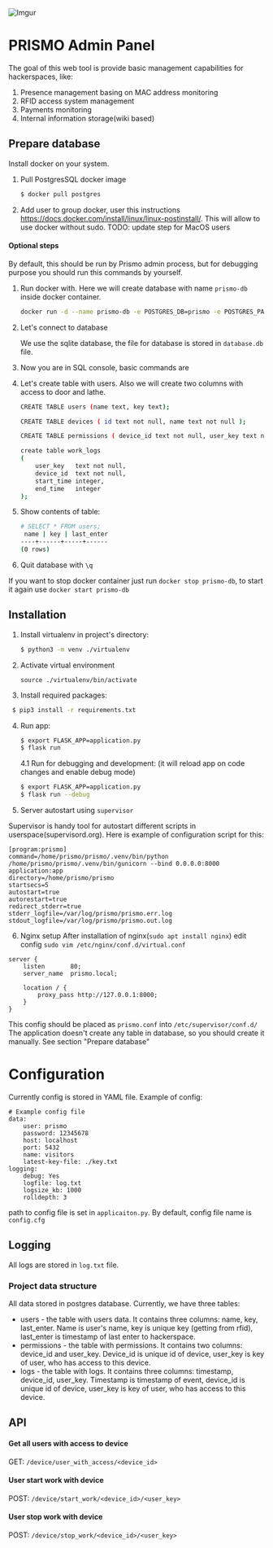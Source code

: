 ![Imgur](https://i.imgur.com/V2k2seh.png)

PRISMO Admin Panel
===================

The goal of this web tool is provide basic management capabilities for hackerspaces, like:

1. Presence management basing on MAC address monitoring
2. RFID access system management
3. Payments monitoring
4. Internal information storage(wiki based)

## Prepare database

Install docker on your system.

1. Pull PostgresSQL docker image

   ```bash
   $ docker pull postgres
   ```

2. Add user to group docker, user this instructions https://docs.docker.com/install/linux/linux-postinstall/. This will
   allow to use docker without sudo. TODO: update step for MacOS users

#### Optional steps

By default, this should be run by Prismo admin process, but for debugging purpose you should run this commands by
yourself.

1. Run docker with. Here we will create database with name `prismo-db` inside docker container.

   ```bash
   docker run -d --name prismo-db -e POSTGRES_DB=prismo -e POSTGRES_PASSWORD=<password> -e POSTGRES_USER=admin -p 5432:5432 -v $(pwd)/data:/var/lib/postgresql/data postgres
   ```

2. Let's connect to database

   We use the sqlite database, the file for database is stored in `database.db` file.

3. Now you are in SQL console, basic commands are

4. Let's create table with users. Also we will create two columns with access to door and lathe.

   ```bash
   CREATE TABLE users (name text, key text);
   ```
   ```bash
   CREATE TABLE devices ( id text not null, name text not null );
   ```
   ```bash
   CREATE TABLE permissions ( device_id text not null, user_key text not null );
   ```
   ```bash
   create table work_logs
   (
       user_key   text not null,
       device_id  text not null,
       start_time integer,
       end_time   integer
   );
   ```

5. Show contents of table:

   ```bash
   # SELECT * FROM users;
    name | key | last_enter 
   ----+------+-----+------
   (0 rows)
   ```

6. Quit database with `\q`

If you want to stop docker container just run `docker stop prismo-db`, to start it again use `docker start prismo-db`

## Installation

1. Install virtualenv in project's directory:
   ```sh
   $ python3 -m venv ./virtualenv
   ```

2. Activate virtual environment

   ```
   source ./virtualenv/bin/activate
   ```

3. Install required packages:

  ```sh
   $ pip3 install -r requirements.txt
  ```

4. Run app:

   ```sh
   $ export FLASK_APP=application.py 
   $ flask run
   ```
   4.1 Run for debugging and development: (it will reload app on code changes and enable debug mode)
   ```sh
   $ export FLASK_APP=application.py 
   $ flask run --debug
    ```
5. Server autostart using `supervisor`

Supervisor is handy tool for autostart different scripts in userspace(supervisord.org). Here is example of configuration script for this:
  ```
  [program:prismo]
  command=/home/prismo/prismo/.venv/bin/python /home/prismo/prismo/.venv/bin/gunicorn --bind 0.0.0.0:8000 application:app
  directory=/home/prismo/prismo
  startsecs=5
  autostart=true
  autorestart=true
  redirect_stderr=true
  stderr_logfile=/var/log/prismo/prismo.err.log
  stdout_logfile=/var/log/prismo/prismo.out.log  

  ```
6. Nginx setup
After installation of nginx(`sudo apt install nginx`) edit config `sudo vim /etc/nginx/conf.d/virtual.conf`
  ```
  server {
      listen       80;
      server_name  prismo.local;
  
      location / {
          proxy_pass http://127.0.0.1:8000;
      }
  }
  ```
This config should be placed as `prismo.conf` into `/etc/supervisor/conf.d/`
The application doesn't create any table in database, so you should create it manually. See section "Prepare database"

Configuration
=============

Currently config is stored in YAML file. Example of config:

```
# Example config file
data:
    user: prismo
    password: 12345678 
    host: localhost
    port: 5432
    name: visitors
    latest-key-file: ./key.txt
logging:
    debug: Yes
    logfile: log.txt
    logsize_kb: 1000
    rolldepth: 3
```

path to config file is set in `applicaiton.py`. By default, config file name is `config.cfg`

## Logging

All logs are stored in `log.txt` file.

### Project data structure

All data stored in postgres database. Currently, we have three tables:

- users - the table with users data. It contains three columns: name, key, last_enter. Name is user's name, key is
  unique key (getting from rfid), last_enter is timestamp of last enter to hackerspace.
- permissions - the table with permissions. It contains two columns: device_id and user_key. Device_id is unique id of
  device, user_key is key of user, who has access to this device.
- logs - the table with logs. It contains three columns: timestamp, device_id, user_key. Timestamp is timestamp of
  event, device_id is unique id of device, user_key is key of user, who has access to this device.

## API

#### Get all users with access to device

GET: `/device/user_with_access/<device_id>`

#### User start work with device

POST: `/device/start_work/<device_id>/<user_key>`

#### User stop work with device

POST: `/device/stop_work/<device_id>/<user_key>`
